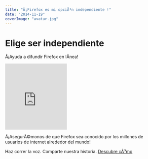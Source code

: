 ```yaml
---
title: "Â¡Firefox es mi opciÃ³n independiente !"
date: "2014-11-19"
coverImage: "avatar.jpg"
---
```


# Elige ser independiente

Â¡Ayuda a difundir Firefox en lÃ­nea!

<iframe src="https://www.youtube.com/embed/LtOGa5M8AuU?controls=0&amp;showinfo=0" width="200" height="215" frameborder="0" allowfullscreen="allowfullscreen"></iframe>

Â¡AsegurÃ©monos de que Firefox sea conocido por los millones de usuarios de internet alrededor del mundo!

Haz correr la voz. Comparte nuestra historia. [Descubre cÃ³mo](http://www.firefox10.org)
